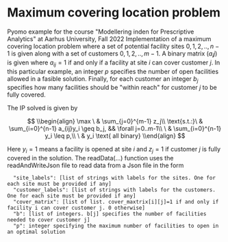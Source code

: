 # Maximum covering location problem

Pyomo example for the course "Modellering inden for Prescriptive Analytics" at Aarhus University, Fall 2022
Implementation of a maximum covering location problem where a set of potential facility
sites $0,1,2,..,n-1$ is given along with a set of customers $0,1,2,..,m-1$.
A binary matrix $(a_ij)$ is given where $a_{ij} = 1$ if and only if a facility at site $i$ can cover customer $j$. In this particular example, 
an integer $p$ specifies the number of open facilities allowed in a fasible solution.
Finally, for each customer an integer $b_j$ specifies how many facilities should be "within reach" for customer $j$ to be fully covered.

The IP solved is given by

$$
\\begin{align}
  \max        \ & \sum_{j=0}^{m-1} z_j\\
  \text{s.t.:}\ & \sum_{i=0}^{n-1} a_{ij}y_i \geq b_j,  && \forall j=0..m-1\\
              \ & \sum_{i=0}^{n-1} y_i \leq p,\\
              \ & y_i \text{ all binary}
\\end{align}
$$       

Here $y_i=1$ means a facility is opened at site $i$ and $z_j=1$ if customer $j$ is fully covered in the solution.
The readData(...) function uses the readAndWriteJson file to read data from a Json file in the form

```
  "site_labels": [list of strings with labels for the sites. One for each site must be provided if any]
  "customer_labels": [list of strings with labels for the customers. One for each site must be provided if any]
  "cover_matrix": [list of list. cover_maxtrix[i][j]=1 if and only if facility i can cover customer j. 0 otherwise]
  "b": [list of integers. b[j] specifies the number of facilities needed to cover customer j]
  "p": integer specifying the maximum number of facilities to open in an optimal solution
```
